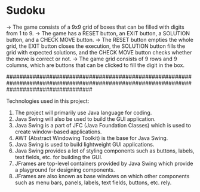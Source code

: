 # Sudoku
-> The game consists of a 9x9 grid of boxes that can be filled with digits from 1 to 9.
-> The game has a RESET button, an EXIT button, a SOLUTION button, and a CHECK MOVE button.
-> The RESET button empties the whole grid, the EXIT button closes the execution, the SOLUTION button fills the grid with expected solutions, and the CHECK MOVE        button checks whether the move is correct or not.
-> The game grid consists of 9 rows and 9 columns, which are buttons that can be clicked to fill the digit in the box.

##########################################################################################################################################

Technologies used in this project:
1. The project will primarily use Java language for coding.
2. Java Swing will also be used to build the GUI application.
3. Java Swing is a part of JFC (Java Foundation Classes) which is used to create window-based applications.
4. AWT (Abstract Windowing Toolkit) is the base for Java Swing.
5. Java Swing is used to build lightweight GUI applications.
6. Java Swing provides a lot of styling components such as buttons, labels, text fields, etc. for building the GUI.
7. JFrames are top-level containers provided by Java Swing which provide a playground for designing components.
8. JFrames are also known as base windows on which other components such as menu bars, panels, labels, text fields, buttons, etc. rely.
